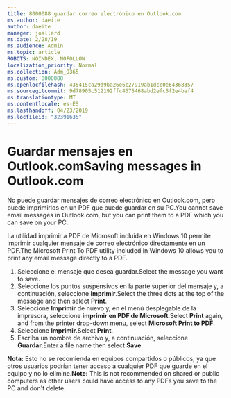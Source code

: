 ```yaml
---
title: 8000088 guardar correo electrónico en Outlook.com
ms.author: daeite
author: daeite
manager: joallard
ms.date: 2/28/19
ms.audience: Admin
ms.topic: article
ROBOTS: NOINDEX, NOFOLLOW
localization_priority: Normal
ms.collection: Adm_O365
ms.custom: 8000088
ms.openlocfilehash: 435415ca29d9ba26e6c27919ab1dcc0e64368357
ms.sourcegitcommit: 9d78905c512192ffc4675468abd2efc5f2e4baf4
ms.translationtype: MT
ms.contentlocale: es-ES
ms.lasthandoff: 04/23/2019
ms.locfileid: "32391635"
---
```

# <a name="saving-messages-in-outlookcom"></a><span data-ttu-id="32cf2-102">Guardar mensajes en Outlook.com</span><span class="sxs-lookup"><span data-stu-id="32cf2-102">Saving messages in Outlook.com</span></span>

<span data-ttu-id="32cf2-103">No puede guardar mensajes de correo electrónico en Outlook.com, pero puede imprimirlos en un PDF que puede guardar en su PC.</span><span class="sxs-lookup"><span data-stu-id="32cf2-103">You cannot save email messages in Outlook.com, but you can print them to a PDF which you can save on your PC.</span></span>

<span data-ttu-id="32cf2-104">La utilidad imprimir a PDF de Microsoft incluida en Windows 10 permite imprimir cualquier mensaje de correo electrónico directamente en un PDF.</span><span class="sxs-lookup"><span data-stu-id="32cf2-104">The Microsoft Print To PDF utility included in Windows 10 allows you to print any email message directly to a PDF.</span></span>

1. <span data-ttu-id="32cf2-105">Seleccione el mensaje que desea guardar.</span><span class="sxs-lookup"><span data-stu-id="32cf2-105">Select the message you want to save.</span></span>
2. <span data-ttu-id="32cf2-106">Seleccione los puntos suspensivos en la parte superior del mensaje y, a continuación, seleccione **Imprimir**.</span><span class="sxs-lookup"><span data-stu-id="32cf2-106">Select the three dots at the top of the message and then select **Print**.</span></span>
3. <span data-ttu-id="32cf2-107">Seleccione **Imprimir** de nuevo y, en el menú desplegable de la impresora, seleccione **imprimir en PDF de Microsoft**.</span><span class="sxs-lookup"><span data-stu-id="32cf2-107">Select **Print** again, and from the printer drop-down menu, select **Microsoft Print to PDF**.</span></span>
4. <span data-ttu-id="32cf2-108">Seleccione **Imprimir**.</span><span class="sxs-lookup"><span data-stu-id="32cf2-108">Select **Print**.</span></span>
5. <span data-ttu-id="32cf2-109">Escriba un nombre de archivo y, a continuación, seleccione **Guardar**.</span><span class="sxs-lookup"><span data-stu-id="32cf2-109">Enter a file name then select **Save**.</span></span>

<span data-ttu-id="32cf2-110">**Nota:** Esto no se recomienda en equipos compartidos o públicos, ya que otros usuarios podrían tener acceso a cualquier PDF que guarde en el equipo y no lo elimine.</span><span class="sxs-lookup"><span data-stu-id="32cf2-110">**Note:** This is not recommended on shared or public computers as other users could have access to any PDFs you save to the PC and don't delete.</span></span>
